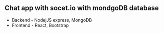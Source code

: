 ## Chat app with socet.io with mondgoDB database

- Backend  - NodejJS express, MongoDB
- Frontend - React, Bootstrap

